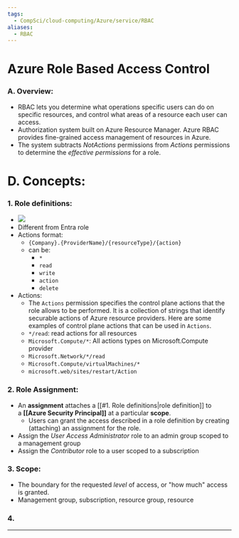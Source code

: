 ```yaml
---
tags:
  - CompSci/cloud-computing/Azure/service/RBAC
aliases:
  - RBAC
---
```

# Azure Role Based Access Control
### A. Overview:
- RBAC lets you determine what operations specific users can do on specific resources, and control what areas of a resource each user can access.
- Authorization system built on Azure Resource Manager. Azure RBAC provides fine-grained access management of resources in Azure.
- The system subtracts _NotActions_ permissions from _Actions_ permissions to determine the _effective permissions_ for a role.
# D. Concepts:
### 1. Role definitions:
- ![](https://learn.microsoft.com/en-us/azure/role-based-access-control/media/shared/rbac-role-definition.png)
- Different from Entra role
- Actions format:
	- `{Company}.{ProviderName}/{resourceType}/{action}`
	- can be:
		- `*`
		- `read`
		- `write`
		- `action`
		- `delete`
- Actions:
	- The `Actions` permission specifies the control plane actions that the role allows to be performed. It is a collection of strings that identify securable actions of Azure resource providers. Here are some examples of control plane actions that can be used in `Actions`.
	- `*/read`: read actions for all resources
	- `Microsoft.Compute/*`: All actions types on Microsoft.Compute provider
	- `Microsoft.Network/*/read`
	- `Microsoft.Compute/virtualMachines/*`
	- `microsoft.web/sites/restart/Action`
### 2. Role Assignment:
- An **assignment** attaches a [[#1. Role definitions|role definition]] to a **[[Azure Security Principal]]** at a particular **scope**. 
	- Users can grant the access described in a role definition by creating (attaching) an assignment for the role.
- Assign the _User Access Administrator_ role to an admin group scoped to a management group 
- Assign the _Contributor_ role to a user scoped to a subscription
### 3. Scope:
- The boundary for the requested _level_ of access, or "how much" access is granted.
- Management group, subscription, resource group, resource
### 4. 
---